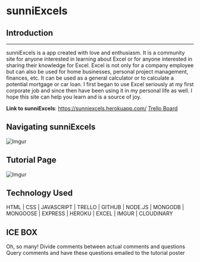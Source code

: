 # sunniExcels

## Introduction
___________

sunniExcels is a app created with love and enthusiasm. It is a community site for anyone interested in learning about Excel or for anyone interested in sharing their knowledge for Excel. Excel is not only for a company employee but can also be used for home businesses, personal project management, finances, etc. It can be used as a general calculator or to calculate a potential mortgage or car loan.
I first began to use Excel seriously at my first corporate job and since then have been using it in my personal life as well. I hope this site can help you learn and is a source of joy.

**__Link to sunniExcels__**:
https://sunniexcels.herokuapp.com/
[Trello Board](https://trello.com/invite/b/mFMG4k1H/31641997b9796d07662e2f14e0e51a24/wdi-p2-yummie-sunnie)

## Navigating sunniExcels
![Imgur](https://i.imgur.com/WlVxTgn.png)

## Tutorial Page
![Imgur](https://i.imgur.com/EzRrIry.png)

## Technology Used
HTML | CSS | JAVASCRIPT | TRELLO | GITHUB | NODE.JS | MONGODB | MONGOOSE | EXPRESS | HEROKU | EXCEL | IMGUR | CLOUDINARY

## ICE BOX

Oh, so many!
Divide comments between actual comments and questions
Query comments and have these questions emailed to the tutorial poster



